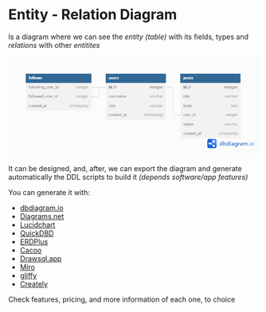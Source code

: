 # Entity - Relation Diagram

Is a diagram where we can see the _entity (table)_ with its fields, types and _relations_ with other _entitites_

![ERD_Example](/assets/img/ERDExample.png)

It can be designed, and, after, we can export the diagram and generate automatically the DDL scripts to build it _(depends software/app features)_

You can generate it with:

- [dbdiagram.io](https://dbdiagram.io/home)
- [Diagrams.net](https://app.diagrams.net/)
- [Lucidchart](https://www.lucidchart.com/pages/)
- [QuickDBD](https://www.quickdatabasediagrams.com/)
- [ERDPlus](https://erdplus.com/)
- [Cacoo](https://nulab.com/es/cacoo/examples/database-diagrams-er-diagram-tool/)
- [Drawsql.app](https://drawsql.app/)
- [Miro](https://miro.com/es/)
- [gliffy](https://www.gliffy.com/solutions/diagrams-for-software-engineering)
- [Creately](https://creately.com/)

Check features, pricing, and more information of each one, to choice
